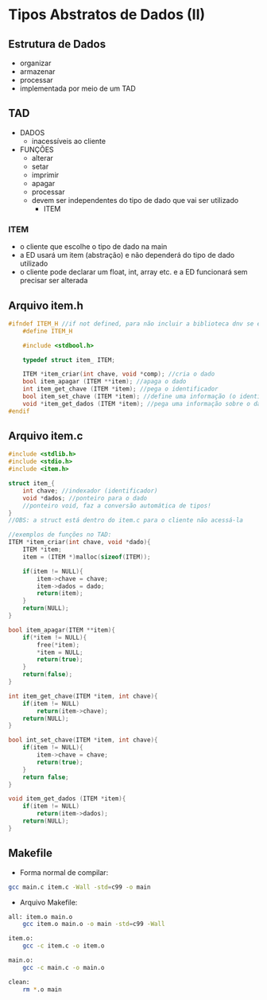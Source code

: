 # Tipos Abstratos de Dados (II)

## Estrutura de **Dados**
- organizar
- armazenar
- processar
- implementada por meio de um TAD

## TAD
- DADOS
    - inacessíveis ao cliente
- FUNÇÕES
    - alterar
    - setar
    - imprimir
    - apagar
    - processar
    - devem ser independentes do tipo de dado que vai ser utilizado
        - ITEM

### ITEM
- o cliente que escolhe o tipo de dado na main
- a ED usará um item (abstração) e não dependerá do tipo de dado utilizado
- o cliente pode declarar um float, int, array etc. e a ED funcionará sem precisar ser alterada

## Arquivo item.h
```c
#ifndef ITEM_H //if not defined, para não incluir a biblioteca dnv se ela já tiver sido definida
    #define ITEM_H

    #include <stdbool.h>

    typedef struct item_ ITEM;

    ITEM *item_criar(int chave, void *comp); //cria o dado
    bool item_apagar (ITEM **item); //apaga o dado
    int item_get_chave (ITEM *item); //pega o identificador
    bool item_set_chave (ITEM *item); //define uma informação (o identificador) sobre o daod
    void *item_get_dados (ITEM *item); //pega uma informação sobre o dado
#endif
```

## Arquivo item.c
```c
#include <stdlib.h>
#include <stdio.h>
#include <item.h>

struct item_{
    int chave; //indexador (identificador)
    void *dados; //ponteiro para o dado
    //ponteiro void, faz a conversão automática de tipos!
}
//OBS: a struct está dentro do item.c para o cliente não acessá-la

//exemplos de funções no TAD:
ITEM *item_criar(int chave, void *dado){
    ITEM *item;
    item = (ITEM *)malloc(sizeof(ITEM));

    if(item != NULL){
        item->chave = chave;
        item->dados = dado;
        return(item);
    }
    return(NULL);
}

bool item_apagar(ITEM **item){
    if(*item != NULL){
        free(*item);
        *item = NULL;
        return(true);
    }
    return(false);
}

int item_get_chave(ITEM *item, int chave){
    if(item != NULL)
        return(item->chave);
    return(NULL);
}

bool int_set_chave(ITEM *item, int chave){
    if(item != NULL){
        item->chave = chave;
        return(true);
    }
    return false;
}

void item_get_dados (ITEM *item){
    if(item != NULL)
        return(item->dados);
    return(NULL);
}
```

## Makefile
- Forma normal de compilar:
```bash
gcc main.c item.c -Wall -std=c99 -o main
```

- Arquivo Makefile:
```bash
all: item.o main.o
    gcc item.o main.o -o main -std=c99 -Wall

item.o:
    gcc -c item.c -o item.o

main.o:
    gcc -c main.c -o main.o

clean:
    rm *.o main
```